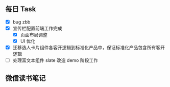 ## 每日 Task
- [x] bug zbb
- [x] 宣传栏配置前端工作完成
	- [x] 页面布局调整
	- [x] UI 优化
- [x] 迁移选人卡片组件各客开逻辑到标准化产品中，保证标准化产品包含所有客开逻辑
- [ ] 处理富文本组件 slate 改造 demo 阶段工作

## 微信读书笔记
<!-- start of weread -->
<!-- end of weread -->